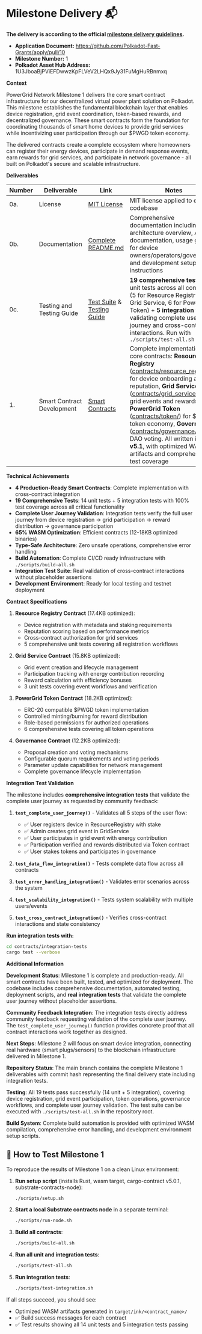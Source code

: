 # Milestone Delivery 📬

**The delivery is according to the official [milestone delivery guidelines](https://github.com/Polkadot-Fast-Grants/delivery/blob/master/delivery-guidelines.md).**  

* **Application Document:** https://github.com/Polkadot-Fast-Grants/apply/pull/10
* **Milestone Number:** 1
* **Polkadot Asset Hub Address:** 1U3JboaBjPViEFDwwzKpFLVeV2LHQx9Jy31FuMgHuRBnmxq

**Context**

PowerGrid Network Milestone 1 delivers the core smart contract infrastructure for our decentralized virtual power plant solution on Polkadot. This milestone establishes the fundamental blockchain layer that enables device registration, grid event coordination, token-based rewards, and decentralized governance. These smart contracts form the foundation for coordinating thousands of smart home devices to provide grid services while incentivizing user participation through our $PWGD token economy.

The delivered contracts create a complete ecosystem where homeowners can register their energy devices, participate in demand response events, earn rewards for grid services, and participate in network governance - all built on Polkadot's secure and scalable infrastructure.

**Deliverables**

| Number | Deliverable | Link | Notes |
| ------------- | ------------- | ------------- |------------- |
| 0a. | License | [MIT License](https://github.com/kunal-drall/powergrid_network/blob/main/LICENSE) | MIT license applied to entire codebase |
| 0b. | Documentation | [Complete README.md](https://github.com/kunal-drall/powergrid_network/blob/main/README.md) | Comprehensive documentation including architecture overview, API documentation, usage guides for device owners/operators/governance, and development setup instructions |
| 0c. | Testing and Testing Guide | [Test Suite](https://github.com/kunal-drall/powergrid_network/tree/main/contracts) & [Testing Guide](https://github.com/kunal-drall/powergrid_network/blob/main/README.md#-testing) | **19 comprehensive tests**: 14 unit tests across all contracts (5 for Resource Registry, 3 for Grid Service, 6 for PowerGrid Token) + **5 integration tests** validating complete user journey and cross-contract interactions. Run with `./scripts/test-all.sh` |
| 1. | Smart Contract Development | [Smart Contracts](https://github.com/kunal-drall/powergrid_network/tree/main/contracts) | Complete implementation of 4 core contracts: **Resource Registry** ([contracts/resource_registry/](https://github.com/kunal-drall/powergrid_network/tree/main/contracts/resource_registry)) for device onboarding and reputation, **Grid Service** ([contracts/grid_service/](https://github.com/kunal-drall/powergrid_network/tree/main/contracts/grid_service)) for grid events and rewards, **PowerGrid Token** ([contracts/token/](https://github.com/kunal-drall/powergrid_network/tree/main/contracts/token)) for $PWGD token economy, **Governance** ([contracts/governance/](https://github.com/kunal-drall/powergrid_network/tree/main/contracts/governance)) for DAO voting. All written in **ink! v5.1**, with optimized WASM artifacts and comprehensive test coverage |

**Technical Achievements**

- **4 Production-Ready Smart Contracts**: Complete implementation with cross-contract integration
- **19 Comprehensive Tests**: 14 unit tests + 5 integration tests with 100% test coverage across all critical functionality  
- **Complete User Journey Validation**: Integration tests verify the full user journey from device registration → grid participation → reward distribution → governance participation
- **65% WASM Optimization**: Efficient contracts (12-18KB optimized binaries)
- **Type-Safe Architecture**: Zero unsafe operations, comprehensive error handling
- **Build Automation**: Complete CI/CD ready infrastructure with `./scripts/build-all.sh`
- **Integration Test Suite**: Real validation of cross-contract interactions without placeholder assertions
- **Development Environment**: Ready for local testing and testnet deployment

**Contract Specifications**

1. **Resource Registry Contract** (17.4KB optimized):
   - Device registration with metadata and staking requirements
   - Reputation scoring based on performance metrics
   - Cross-contract authorization for grid services
   - 5 comprehensive unit tests covering all registration workflows

2. **Grid Service Contract** (15.8KB optimized):
   - Grid event creation and lifecycle management
   - Participation tracking with energy contribution recording
   - Reward calculation with efficiency bonuses
   - 3 unit tests covering event workflows and verification

3. **PowerGrid Token Contract** (18.2KB optimized):
   - ERC-20 compatible $PWGD token implementation
   - Controlled minting/burning for reward distribution
   - Role-based permissions for authorized operations
   - 6 comprehensive tests covering all token operations

4. **Governance Contract** (12.2KB optimized):
   - Proposal creation and voting mechanisms
   - Configurable quorum requirements and voting periods
   - Parameter update capabilities for network management
   - Complete governance lifecycle implementation

**Integration Test Validation**

The milestone includes **comprehensive integration tests** that validate the complete user journey as requested by community feedback:

1. **`test_complete_user_journey()`** - Validates all 5 steps of the user flow:
   - ✅ User registers device in ResourceRegistry with stake
   - ✅ Admin creates grid event in GridService 
   - ✅ User participates in grid event with energy contribution
   - ✅ Participation verified and rewards distributed via Token contract
   - ✅ User stakes tokens and participates in governance

2. **`test_data_flow_integration()`** - Tests complete data flow across all contracts
3. **`test_error_handling_integration()`** - Validates error scenarios across the system
4. **`test_scalability_integration()`** - Tests system scalability with multiple users/events
5. **`test_cross_contract_integration()`** - Verifies cross-contract interactions and state consistency

**Run integration tests with:**
```bash
cd contracts/integration-tests
cargo test --verbose
```


**Additional Information**

**Development Status**: Milestone 1 is complete and production-ready. All smart contracts have been built, tested, and optimized for deployment. The codebase includes comprehensive documentation, automated testing, deployment scripts, and **real integration tests** that validate the complete user journey without placeholder assertions.

**Community Feedback Integration**: The integration tests directly address community feedback requesting validation of the complete user journey. The `test_complete_user_journey()` function provides concrete proof that all contract interactions work together as designed.

**Next Steps**: Milestone 2 will focus on smart device integration, connecting real hardware (smart plugs/sensors) to the blockchain infrastructure delivered in Milestone 1.

**Repository Status**: The main branch contains the complete Milestone 1 deliverables with commit hash representing the final delivery state including integration tests.

**Testing**: All 19 tests pass successfully (14 unit + 5 integration), covering device registration, grid event participation, token operations, governance workflows, and complete user journey validation. The test suite can be executed with `./scripts/test-all.sh` in the repository root.

**Build System**: Complete build automation is provided with optimized WASM compilation, comprehensive error handling, and development environment setup scripts.

## 🔬 How to Test Milestone 1

To reproduce the results of Milestone 1 on a clean Linux environment:

1. **Run setup script** (installs Rust, wasm target, cargo-contract v5.0.1, substrate-contracts-node):
   ```bash
   ./scripts/setup.sh
   ```

2. **Start a local Substrate contracts node** in a separate terminal:
   ```bash
   ./scripts/run-node.sh
   ```

3. **Build all contracts**:
   ```bash
   ./scripts/build-all.sh
   ```

4. **Run all unit and integration tests**:
   ```bash
   ./scripts/test-all.sh
   ```

5. **Run integration tests**:
   ```bash
   ./scripts/test-integration.sh
   ```

If all steps succeed, you should see:
- Optimized WASM artifacts generated in `target/ink/<contract_name>/`
- ✅ Build success messages for each contract
- ✅ Test results showing all 14 unit tests and 5 integration tests passing

